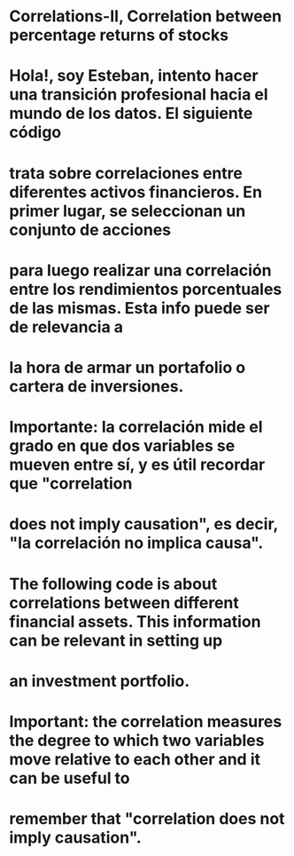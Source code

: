 # Correlations-II, Correlation between percentage returns of stocks

# Hola!, soy Esteban, intento hacer una transición profesional hacia el mundo de los datos. El siguiente código
# trata sobre correlaciones entre diferentes activos financieros. En primer lugar, se seleccionan un conjunto de acciones 
# para luego realizar una correlación entre los rendimientos porcentuales de las mismas. Esta info puede ser de relevancia a
# la hora de armar un portafolio o cartera de inversiones. 
# Importante: la correlación mide el grado en que dos variables se mueven entre sí, y es útil recordar que "correlation
# does not imply causation", es decir, "la correlación no implica causa".

# The following code is about correlations between different financial assets. This information can be relevant in setting up 
# an investment portfolio.
# Important: the correlation measures the degree to which two variables move relative to each other and it can be useful to
# remember that "correlation does not imply causation". 
